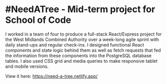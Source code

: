 # #NeedATree - Mid-term project for School of Code

I worked in a team of four to produce a full-stack React/Express project for the West Midlands Combined Authority over a week-long agile sprint with daily stand-ups and regular check-ins.
I designed functional React components and state logic behind them as well as fetch requests that fed the information from these components into the PostgreSQL database tables. I also used CSS grid and media queries to make responsive tablet and mobile versions.

View it here: https://need-a-tree.netlify.app/

